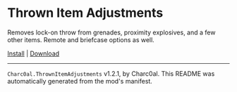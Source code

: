 # Thrown Item Adjustments

Removes lock-on throw from grenades, proximity explosives, and a few other items. Remote and briefcase options as well.

[Install](https://hitman-resources.netlify.app/smf-install-link/https://github.com/charc0al/HM3_GrenadeImprovements/releases/latest/download/mod.framework.zip) | [Download](https://github.com/charc0al/HM3_GrenadeImprovements/releases/latest/download/mod.framework.zip)

---

`Charc0al.ThrownItemAdjustments` v1.2.1, by Charc0al. This README was automatically generated from the mod's manifest.
